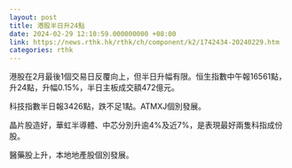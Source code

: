 ```yaml
---
layout: post
title: 港股半日升24點
date: 2024-02-29 12:10:59.000000000 +08:00
link: https://news.rthk.hk/rthk/ch/component/k2/1742434-20240229.htm
categories: rthk
---
```


港股在2月最後1個交易日反覆向上，但半日升幅有限。恒生指數中午報16561點，升24點，升幅0.15%，半日主板成交額472億元。

科技指數半日報3426點，跌不足1點。ATMXJ個別發展。

晶片股造好，華虹半導體、中芯分別升逾4%及近7%，是表現最好兩隻科指成份股。

醫藥股上升，本地地產股個別發展。
